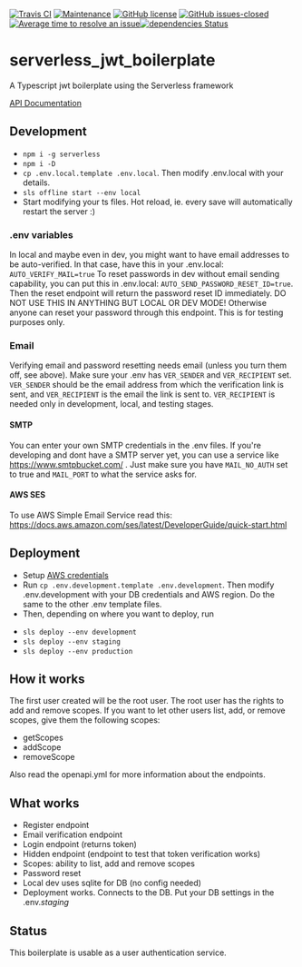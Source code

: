 [![Travis CI](https://travis-ci.org/nake89/serverless-jwt-boilerplate.svg?branch=master)](https://travis-ci.org/nake89/serverless-jwt-boilerplate) [![Maintenance](https://img.shields.io/badge/Maintained%3F-yes-green.svg)](https://github.com/nake89/serverless-jwt-boilerplate/graphs/commit-activity) [![GitHub license](https://img.shields.io/github/license/nake89/serverless-jwt-boilerplate.svg)](https://github.com/nake89/serverless-jwt-boilerplate/blob/master/LICENSE) [![GitHub issues-closed](https://img.shields.io/github/issues-closed/nake89/serverless-jwt-boilerplate.svg)](https://GitHub.com/nake89/serverless-jwt-boilerplate/issues?q=is%3Aissue+is%3Aclosed) [![Average time to resolve an issue](https://isitmaintained.com/badge/resolution/nake89/serverless-jwt-boilerplate.svg)](https://isitmaintained.com/project/nake89/serverless-jwt-boilerplate "Average time to resolve an issue")[![dependencies Status](https://david-dm.org/nake89/serverless-jwt-boilerplate/status.svg)](https://david-dm.org/nake89/serverless-jwt-boilerplate)

# serverless_jwt_boilerplate

A Typescript jwt boilerplate using the Serverless framework

[API Documentation](https://kuka-js.github.io/kuka/apidocs.html)

## Development

- `npm i -g serverless`
- `npm i -D`
- `cp .env.local.template .env.local`. Then modify .env.local with your details.
- `sls offline start --env local`
- Start modifying your ts files. Hot reload, ie. every save will automatically restart the server :)

### .env variables

In local and maybe even in dev, you might want to have email addresses to be auto-verified.
In that case, have this in your .env.local: `AUTO_VERIFY_MAIL=true`
To reset passwords in dev without email sending capability, you can put this in .env.local: `AUTO_SEND_PASSWORD_RESET_ID=true`. Then the reset endpoint will return the password reset ID immediately. DO NOT USE THIS IN ANYTHING BUT LOCAL OR DEV MODE! Otherwise anyone can reset your password through this endpoint. This is for testing purposes only.

### Email

Verifying email and password resetting needs email (unless you turn them off, see above). Make sure your .env has `VER_SENDER` and `VER_RECIPIENT` set. `VER_SENDER` should be the email address
from which the verification link is sent, and `VER_RECIPIENT` is the email the link is sent to. `VER_RECIPIENT` is needed only in development, local, and testing stages.

#### SMTP

You can enter your own SMTP credentials in the .env files.
If you're developing and dont have a SMTP server yet, you can use a service like https://www.smtpbucket.com/ . Just make sure you have `MAIL_NO_AUTH` set to true and `MAIL_PORT` to what the service asks for.

#### AWS SES

To use AWS Simple Email Service read this: https://docs.aws.amazon.com/ses/latest/DeveloperGuide/quick-start.html

## Deployment

- Setup [AWS credentials](https://docs.aws.amazon.com/sdk-for-java/v1/developer-guide/setup-credentials.html)
- Run `cp .env.development.template .env.development`. Then modify .env.development with your DB credentials and AWS region. Do the same to the other .env template files.
- Then, depending on where you want to deploy, run

* `sls deploy --env development`
* `sls deploy --env staging`
* `sls deploy --env production`

## How it works

The first user created will be the root user. The root user has the rights to add and remove scopes. If you want to let other users list, add, or remove scopes, give them the following scopes:

- getScopes
- addScope
- removeScope

Also read the openapi.yml for more information about the endpoints.

## What works

- Register endpoint
- Email verification endpoint
- Login endpoint (returns token)
- Hidden endpoint (endpoint to test that token verification works)
- Scopes: ability to list, add and remove scopes
- Password reset
- Local dev uses sqlite for DB (no config needed)
- Deployment works. Connects to the DB. Put your DB settings in the .env._staging_

## Status

This boilerplate is usable as a user authentication service.
